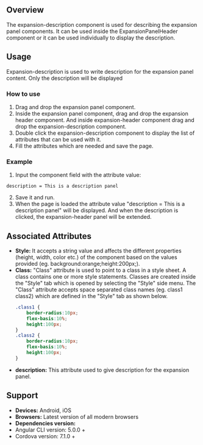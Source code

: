 ## Overview
The expansion-description component is used for describing the expansion panel components. It can be used inside the ExpansionPanelHeader component or it can be used individually to display the description.
## Usage
Expansion-description is used to write description for the expansion panel content. Only the description will be displayed
### How to use  
1. Drag and drop the expansion panel component. 
2. Inside the expansion panel component, drag and drop the expansion header component. And inside expansion-header component drag and drop the expansion-description component.
3. Double click the expansion-description component to display the list of attributes that can be used with it.
4. Fill the attributes which are needed and save the page.
### Example
1. Input the component field with the attribute value:
``` 
description = This is a description panel
```
2. Save it and run.
3. When the page is loaded the attribute value "description = This is a description panel" will be displayed. And when the description is clicked, the expansion-header panel will be extended.
## Associated Attributes
- **Style:** It accepts a string value and affects the different properties (height, width, color etc.) of the component based on the values provided (eg. background:orange;height:200px;).
- **Class:** "Class" attribute is used to point to a class in a style sheet. A class contains one or more style statements. Classes are created inside the "Style" tab which is opened by selecting the "Style" side menu. The "Class" attribute accepts space separated class names (eg. class1 class2) which are defined in the "Style" tab as shown below.
    ```css
    .class1 {
        border-radius:10px;
        flex-basis:10%;
        height:100px;
    }
    .class2 {
        border-radius:10px;
        flex-basis:10%;
        height:100px;
    }
    
    ```
- **description:** This attribute used to give description for the expansion panel. 
## Support
- **Devices:** Android, iOS
- **Browsers:**  Latest version of all modern browsers
- **Dependencies version:** 
- Angular CLI version: 5.0.0 + 
- Cordova version: 7.1.0 + 
